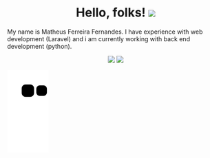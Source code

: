 <div align="center">
  
  # Hello, folks! <img src="https://c.tenor.com/ODuQGVni0DsAAAAC/luffy-hi.gif" width="30px">

</div>

My name is Matheus Ferreira Fernandes. I have experience with web development (Laravel) and i am currently working with back end development (python).

<div align="center">

  <img height="180em" src="https://github-readme-stats.vercel.app/api?username=ffmatheus&show_icons=true&theme=dracula&include_all_commits=true&count_private=true"/>

  <img height="180em" src="https://github-readme-stats.vercel.app/api/top-langs/?username=ffmatheus&layout=compact&langs_count=7&theme=dracula"/>

</div>


<div> 
 
  ![Snake animation](https://github.com/rafaballerini/rafaballerini/blob/output/github-contribution-grid-snake.svg)
 
</div>

